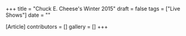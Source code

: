 +++
title = "Chuck E. Cheese's Winter 2015"
draft = false
tags = ["Live Shows"]
date = ""

[Article]
contributors = []
gallery = []
+++